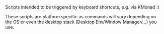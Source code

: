 Scripts intended to be triggered by keyboard shortcuts, e.g. via KMonad :)

These scripts are platform specific as commands will vary depending on the OS or even the desktop
stack (Desktop Env/Window Manager/...) you use.

